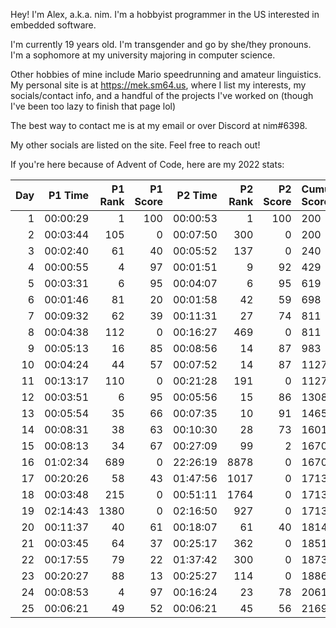 Hey! I'm Alex, a.k.a. nim. I'm a hobbyist programmer in the US interested in embedded software.

I'm currently 19 years old. I'm transgender and go by she/they pronouns. I'm a sophomore at my university majoring in computer science.

Other hobbies of mine include Mario speedrunning and amateur linguistics. My personal site is at https://mek.sm64.us, where I list my interests, my socials/contact info, and a handful of the projects I've worked on (though I've been too lazy to finish that page lol)

The best way to contact me is at my email or over Discord at nim#6398.

My other socials are listed on the site. Feel free to reach out!

If you're here because of Advent of Code, here are my 2022 stats:

| Day | P1 Time | P1 Rank | P1 Score | P2 Time | P2 Rank | P2 Score | Cumulative Score |
| ---: | ---: | ---: | ---: | ---: | ---: | ---: | :--- |
| 1 | 00:00:29 | 1 | 100 | 00:00:53 | 1 | 100 | 200 |
| 2 | 00:03:44 | 105 | 0 | 00:07:50 | 300 | 0 | 200 |
| 3 | 00:02:40 | 61 | 40 | 00:05:52 | 137 | 0 | 240 |
| 4 | 00:00:55 | 4 | 97 | 00:01:51 | 9 | 92 | 429 |
| 5 | 00:03:31 | 6 | 95 | 00:04:07 | 6 | 95 | 619 |
| 6 | 00:01:46 | 81 | 20 | 00:01:58 | 42 | 59 | 698 |
| 7 | 00:09:32 | 62 | 39 | 00:11:31 | 27 | 74 | 811 |
| 8 | 00:04:38 | 112 | 0 | 00:16:27 | 469 | 0 | 811 |
| 9 | 00:05:13 | 16 | 85 | 00:08:56 | 14 | 87 | 983 |
| 10 | 00:04:24 | 44 | 57 | 00:07:52 | 14 | 87 | 1127 |
| 11 | 00:13:17 | 110 | 0 | 00:21:28 | 191 | 0 | 1127 |
| 12 | 00:03:51 | 6 | 95 | 00:05:56 | 15 | 86 | 1308 |
| 13 | 00:05:54 | 35 | 66 | 00:07:35 | 10 | 91 | 1465 |
| 14 | 00:08:31 | 38 | 63 | 00:10:30 | 28 | 73 | 1601 |
| 15 | 00:08:13 | 34 | 67 | 00:27:09 | 99 | 2 | 1670 |
| 16 | 01:02:34 | 689 | 0 | 22:26:19 | 8878 | 0 | 1670 |
| 17 | 00:20:26 | 58 | 43 | 01:47:56 | 1017 | 0 | 1713 |
| 18 | 00:03:48 | 215 | 0 | 00:51:11 | 1764 | 0 | 1713 |
| 19 | 02:14:43 | 1380 | 0 | 02:16:50 | 927 | 0 | 1713 |
| 20 | 00:11:37 | 40 | 61 | 00:18:07 | 61 | 40 | 1814 |
| 21 | 00:03:45 | 64 | 37 | 00:25:17 | 362 | 0 | 1851 |
| 22 | 00:17:55 | 79 | 22 | 01:37:42 | 300 | 0 | 1873 |
| 23 | 00:20:27 | 88 | 13 | 00:25:27 | 114 | 0 | 1886 |
| 24 | 00:08:53 | 4 | 97 | 00:16:24 | 23 | 78 | 2061 |
| 25 | 00:06:21 | 49 | 52 | 00:06:21 | 45 | 56 | 2169 |
